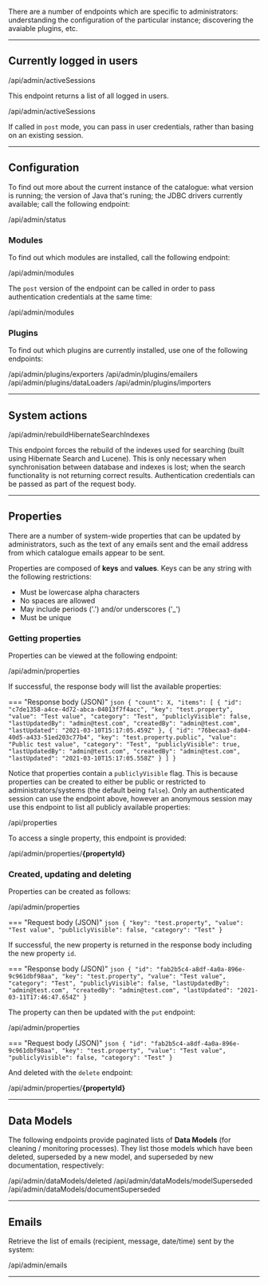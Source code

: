 There are a number of endpoints which are specific to administrators: understanding the configuration of the particular instance; discovering the
 avaiable plugins, etc.
 
 ---
 
## Currently logged in users
 
<endpoint class="get">/api/admin/activeSessions</endpoint>
 
This endpoint returns a list of all logged in users.
 
<endpoint class="post">/api/admin/activeSessions</endpoint>
 
If called in `post` mode, you can pass in user credentials, rather than basing on an existing session.

---

## Configuration

To find out more about the current instance of the catalogue: what version is running; the version of Java that's runing; the JDBC drivers
 currently available; call the following endpoint:
 
<endpoint class="get">/api/admin/status</endpoint>


### Modules

To find out which modules are installed, call the following endpoint:

<endpoint class="get">/api/admin/modules</endpoint>

The `post` version of the endpoint can be called in order to pass authentication credentials at the same time:

<endpoint class="post">/api/admin/modules</endpoint>


### Plugins

To find out which plugins are currently installed, use one of the following endpoints:

<endpoint class="get">/api/admin/plugins/exporters</endpoint>
<endpoint class="get">/api/admin/plugins/emailers</endpoint>
<endpoint class="get">/api/admin/plugins/dataLoaders</endpoint>
<endpoint class="get">/api/admin/plugins/importers</endpoint>

---

## System actions

<endpoint class="post">/api/admin/rebuildHibernateSearchIndexes</endpoint>

This endpoint forces the rebuild of the indexes used for searching (built using Hibernate Search and Lucene).  This is only necessary when synchronisation between database and indexes is lost; when
the search functionality is not returning correct results.  Authentication credentials can be passed as part of the request body.

---
 
## Properties 

There are a number of system-wide properties that can be updated by administrators, such as the text of any emails sent and the email address
 from which catalogue emails appear to be sent.

Properties are composed of **keys** and **values**. Keys can be any string with the following restrictions:

* Must be lowercase alpha characters
* No spaces are allowed
* May include periods ('.') and/or underscores ('_')
* Must be unique

### Getting properties
  
Properties can be viewed at the following endpoint:
 
<endpoint class="get">/api/admin/properties</endpoint>

If successful, the response body will list the available properties:

=== "Response body (JSON)"
    ```json
    {
        "count": X,
        "items": [
            {
                "id": "c7de1358-a4ce-4d72-abca-04013f7f4acc",
                "key": "test.property",
                "value": "Test value",
                "category": "Test",
                "publiclyVisible": false,
                "lastUpdatedBy": "admin@test.com",
                "createdBy": "admin@test.com",
                "lastUpdated": "2021-03-10T15:17:05.459Z"
            },
            {
                "id": "76becaa3-da04-40d5-a433-51ed203c77b4",
                "key": "test.property.public",
                "value": "Public test value",
                "category": "Test",
                "publiclyVisible": true,
                "lastUpdatedBy": "admin@test.com",
                "createdBy": "admin@test.com",
                "lastUpdated": "2021-03-10T15:17:05.558Z"
            }
        ]
    }
    ```

Notice that properties contain a `publiclyVisible` flag.  This is because properties can be created to either be public or restricted to administrators/systems 
(the default being `false`). Only an authenticated session can use the endpoint above, however an anonymous session may use this endpoint to list all publicly
available properties:

<endpoint class="get">/api/properties</endpoint>

To access a single property, this endpoint is provided:

<endpoint class="get">/api/admin/properties/**{propertyId}**</endpoint>


### Created, updating and deleting

Properties can be created as follows:

<endpoint class="post">/api/admin/properties</endpoint>

=== "Request body (JSON)"
    ```json
    {
        "key": "test.property",
        "value": "Test value",
        "publiclyVisible": false,
        "category": "Test"
    }
    ```

If successful, the new property is returned in the response body including the new property `id`.

=== "Response body (JSON)"
    ```json
    {
        "id": "fab2b5c4-a8df-4a0a-896e-9c961dbf98aa",
        "key": "test.property",
        "value": "Test value",
        "category": "Test",
        "publiclyVisible": false,
        "lastUpdatedBy": "admin@test.com",
        "createdBy": "admin@test.com",
        "lastUpdated": "2021-03-11T17:46:47.654Z"
    }
    ```

The property can then be updated with the `put` endpoint:

<endpoint class="put">/api/admin/properties</endpoint>

=== "Request body (JSON)"
    ```json
    {
        "id": "fab2b5c4-a8df-4a0a-896e-9c961dbf98aa",
        "key": "test.property",
        "value": "Test value",
        "publiclyVisible": false,
        "category": "Test"
    }
    ```

And deleted with the `delete` endpoint:

<endpoint class="delete">/api/admin/properties/**{propertyId}**</endpoint>

---

## Data Models

The following endpoints provide paginated lists of **Data Models** (for cleaning / monitoring processes).  They list those models which have been 
deleted, superseded by a new model, and superseded by new documentation, respectively:

<endpoint class="get">/api/admin/dataModels/deleted</endpoint>
<endpoint class="get">/api/admin/dataModels/modelSuperseded</endpoint>
<endpoint class="get">/api/admin/dataModels/documentSuperseded</endpoint>

---

## Emails

Retrieve the list of emails (recipient, message, date/time) sent by the system:

<endpoint class="get">/api/admin/emails</endpoint>

---